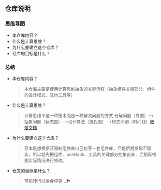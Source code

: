 ## 仓库说明

### 思维导图
- 本仓库内容？
- 什么是计算思维？
- 为什么要建立这个仓库？
- 仓库的目标是什么？

### 总结
- 本仓库内容？
  > 本仓库主要是使用计算思维抽象的关键流程（抽象组件关键部分、组件的设计模式、其他工具等）
- 什么是计算思维？
  > 计算思维不是一种技术而是一种解决问题的方式
  > 分解问题（导图）-->抽象问题（状态图）-->设计算法（流程图）-->模式识别（时间线）[微信文档](https://mp.weixin.qq.com/s?__biz=MjM5NDgxMzY2MQ==&mid=2650429933&idx=1&sn=e3442fa4994cc3d013836a1fec5964d7&chksm=be8cfa5f89fb7349f969d897cdeccec3ee582eccf969d76b1a216f99699a6af57c7d2e115152&scene=27)
- 为什么要建立这个仓库？
  > 原本是想根据开源的组件库自己仿写一套组件库，但是后期发现不现实，所以就先把组件、useHook、工具的关键部分抽象出来，后期再根据实际情况进行修改。
- 仓库的目标是什么？
  > 可能转行以后会停更...🏞